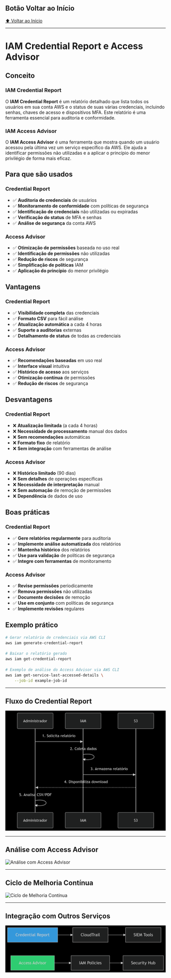 ## Botão Voltar ao Início
[⬆️ Voltar ao Início](https://github.com/Marcos-Ramoss/aws-cloud-practitioner)

---

# IAM Credential Report e Access Advisor

## Conceito

### IAM Credential Report

O **IAM Credential Report** é um relatório detalhado que lista todos os usuários em sua conta AWS e o status de suas várias credenciais, incluindo senhas, chaves de acesso e dispositivos MFA. Este relatório é uma ferramenta essencial para auditoria e conformidade.

### IAM Access Advisor

O **IAM Access Advisor** é uma ferramenta que mostra quando um usuário acessou pela última vez um serviço específico da AWS. Ele ajuda a identificar permissões não utilizadas e a aplicar o princípio do menor privilégio de forma mais eficaz.

## Para que são usados

### Credential Report
- ✅ **Auditoria de credenciais** de usuários
- ✅ **Monitoramento de conformidade** com políticas de segurança
- ✅ **Identificação de credenciais** não utilizadas ou expiradas
- ✅ **Verificação do status** de MFA e senhas
- ✅ **Análise de segurança** da conta AWS

### Access Advisor
- ✅ **Otimização de permissões** baseada no uso real
- ✅ **Identificação de permissões** não utilizadas
- ✅ **Redução de riscos** de segurança
- ✅ **Simplificação de políticas** IAM
- ✅ **Aplicação do princípio** do menor privilégio

## Vantagens

### Credential Report
- ✅ **Visibilidade completa** das credenciais
- ✅ **Formato CSV** para fácil análise
- ✅ **Atualização automática** a cada 4 horas
- ✅ **Suporte a auditorias** externas
- ✅ **Detalhamento de status** de todas as credenciais

### Access Advisor
- ✅ **Recomendações baseadas** em uso real
- ✅ **Interface visual** intuitiva
- ✅ **Histórico de acesso** aos serviços
- ✅ **Otimização contínua** de permissões
- ✅ **Redução de riscos** de segurança

## Desvantagens

### Credential Report
- ❌ **Atualização limitada** (a cada 4 horas)
- ❌ **Necessidade de processamento** manual dos dados
- ❌ **Sem recomendações** automáticas
- ❌ **Formato fixo** de relatório
- ❌ **Sem integração** com ferramentas de análise

### Access Advisor
- ❌ **Histórico limitado** (90 dias)
- ❌ **Sem detalhes** de operações específicas
- ❌ **Necessidade de interpretação** manual
- ❌ **Sem automação** de remoção de permissões
- ❌ **Dependência** de dados de uso

## Boas práticas

### Credential Report
- ✅ **Gere relatórios regularmente** para auditoria
- ✅ **Implemente análise automatizada** dos relatórios
- ✅ **Mantenha histórico** dos relatórios
- ✅ **Use para validação** de políticas de segurança
- ✅ **Integre com ferramentas** de monitoramento

### Access Advisor
- ✅ **Revise permissões** periodicamente
- ✅ **Remova permissões** não utilizadas
- ✅ **Documente decisões** de remoção
- ✅ **Use em conjunto** com políticas de segurança
- ✅ **Implemente revisões** regulares

## Exemplo prático

```bash
# Gerar relatório de credenciais via AWS CLI
aws iam generate-credential-report

# Baixar o relatório gerado
aws iam get-credential-report

# Exemplo de análise do Access Advisor via AWS CLI
aws iam get-service-last-accessed-details \
    --job-id example-job-id
```

---

## Fluxo do Credential Report
![Fluxo do Credential Report](/images/Fluxo%20do%20Credential%20Report.png)

---

## Análise com Access Advisor
![Análise com Access Advisor](/images/Análise%20com%20Access%20Advisor.png)

---

## Ciclo de Melhoria Contínua
![Ciclo de Melhoria Contínua](/images/Ciclo%20de%20Melhoria%20Contínua.png)

---

## Integração com Outros Serviços
![Integração com Outros Serviços](/images/Integração%20com%20Outros%20Serviços.png) 